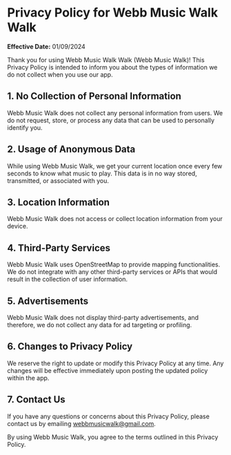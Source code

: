 # Privacy Policy for Webb Music Walk Walk

**Effective Date:** 01/09/2024

Thank you for using Webb Music Walk Walk (Webb Music Walk)! This Privacy Policy is intended to inform you about the types of information we do not collect when you use our app.

## 1. No Collection of Personal Information

Webb Music Walk does not collect any personal information from users. We do not request, store, or process any data that can be used to personally identify you.

## 2. Usage of Anonymous Data

While using Webb Music Walk, we get your current location once every few seconds to know what music to play. This data is in no way stored, transmitted, or associated with you.

## 3. Location Information

Webb Music Walk does not access or collect location information from your device.

## 4. Third-Party Services

Webb Music Walk uses OpenStreetMap to provide mapping functionalities. We do not integrate with any other third-party services or APIs that would result in the collection of user information.

## 5. Advertisements

Webb Music Walk does not display third-party advertisements, and therefore, we do not collect any data for ad targeting or profiling.

## 6. Changes to Privacy Policy

We reserve the right to update or modify this Privacy Policy at any time. Any changes will be effective immediately upon posting the updated policy within the app.

## 7. Contact Us

If you have any questions or concerns about this Privacy Policy, please contact us by emailing webbmusicwalk@gmail.com.

By using Webb Music Walk, you agree to the terms outlined in this Privacy Policy.
